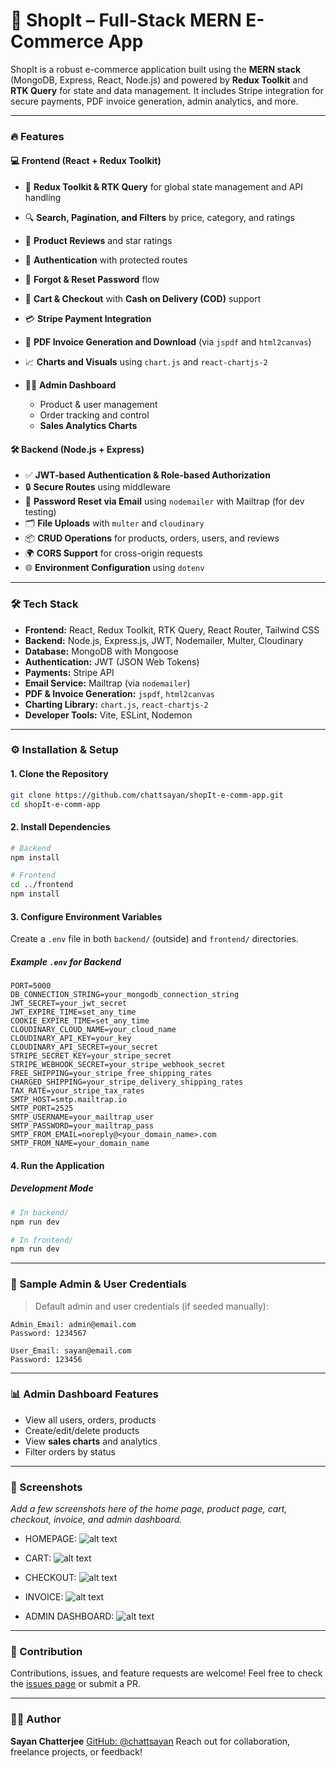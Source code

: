 # 🛒 ShopIt – Full-Stack MERN E-Commerce App

ShopIt is a robust e-commerce application built using the **MERN stack** (MongoDB, Express, React, Node.js) and powered by **Redux Toolkit** and **RTK Query** for state and data management. It includes Stripe integration for secure payments, PDF invoice generation, admin analytics, and more.

---

### 🔥 Features

#### 💻 Frontend (React + Redux Toolkit)

- 🚀 **Redux Toolkit & RTK Query** for global state management and API handling
- 🔍 **Search, Pagination, and Filters** by price, category, and ratings
- 📓 **Product Reviews** and star ratings
- 🔐 **Authentication** with protected routes
- 🔁 **Forgot & Reset Password** flow
- 🛒 **Cart & Checkout** with **Cash on Delivery (COD)** support
- 💳 **Stripe Payment Integration**
- 📄 **PDF Invoice Generation and Download** (via `jspdf` and `html2canvas`)
- 📈 **Charts and Visuals** using `chart.js` and `react-chartjs-2`
- 🧑‍💼 **Admin Dashboard**

  - Product & user management
  - Order tracking and control
  - **Sales Analytics Charts**

#### 🛠 Backend (Node.js + Express)

- ✅ **JWT-based Authentication & Role-based Authorization**
- 🔒 **Secure Routes** using middleware
- 📧 **Password Reset via Email** using `nodemailer` with Mailtrap (for dev testing)
- 🗂️ **File Uploads** with `multer` and `cloudinary`
- 📦 **CRUD Operations** for products, orders, users, and reviews
- 🌍 **CORS Support** for cross-origin requests
- 🌐 **Environment Configuration** using `dotenv`

---

### 🛠️ Tech Stack

- **Frontend:** React, Redux Toolkit, RTK Query, React Router, Tailwind CSS
- **Backend:** Node.js, Express.js, JWT, Nodemailer, Multer, Cloudinary
- **Database:** MongoDB with Mongoose
- **Authentication:** JWT (JSON Web Tokens)
- **Payments:** Stripe API
- **Email Service:** Mailtrap (via `nodemailer`)
- **PDF & Invoice Generation:** `jspdf`, `html2canvas`
- **Charting Library:** `chart.js`, `react-chartjs-2`
- **Developer Tools:** Vite, ESLint, Nodemon

---

### ⚙️ Installation & Setup

#### 1. Clone the Repository

```bash
git clone https://github.com/chattsayan/shopIt-e-comm-app.git
cd shopIt-e-comm-app
```

#### 2. Install Dependencies

```bash
# Backend
npm install

# Frontend
cd ../frontend
npm install
```

#### 3. Configure Environment Variables

Create a `.env` file in both `backend/` (outside) and `frontend/` directories.

##### Example `.env` for Backend

```env
PORT=5000
DB_CONNECTION_STRING=your_mongodb_connection_string
JWT_SECRET=your_jwt_secret
JWT_EXPIRE_TIME=set_any_time
COOKIE_EXPIRE_TIME=set_any_time
CLOUDINARY_CLOUD_NAME=your_cloud_name
CLOUDINARY_API_KEY=your_key
CLOUDINARY_API_SECRET=your_secret
STRIPE_SECRET_KEY=your_stripe_secret
STRIPE_WEBHOOK_SECRET=your_stripe_webhook_secret
FREE_SHIPPING=your_stripe_free_shipping_rates
CHARGED_SHIPPING=your_stripe_delivery_shipping_rates
TAX_RATE=your_stripe_tax_rates
SMTP_HOST=smtp.mailtrap.io
SMTP_PORT=2525
SMTP_USERNAME=your_mailtrap_user
SMTP_PASSWORD=your_mailtrap_pass
SMTP_FROM_EMAIL=noreply@<your_domain_name>.com
SMTP_FROM_NAME=your_domain_name
```

#### 4. Run the Application

##### Development Mode

```bash
# In backend/
npm run dev

# In frontend/
npm run dev
```

---

### 🧰 Sample Admin & User Credentials

> Default admin and user credentials (if seeded manually):

```
Admin_Email: admin@email.com
Password: 1234567

User_Email: sayan@email.com
Password: 123456
```

---

### 📊 Admin Dashboard Features

- View all users, orders, products
- Create/edit/delete products
- View **sales charts** and analytics
- Filter orders by status

---

### 📸 Screenshots

_Add a few screenshots here of the home page, product page, cart, checkout, invoice, and admin dashboard._

- HOMEPAGE:
  ![alt text](image.png)

- CART:
  ![alt text](image-1.png)

- CHECKOUT:
  ![alt text](image-5.png)

- INVOICE:
  ![alt text](image-6.png)

- ADMIN DASHBOARD:
  ![alt text](image-7.png)

---

### 🤝 Contribution

Contributions, issues, and feature requests are welcome!
Feel free to check the [issues page](https://github.com/chattsayan/shopIt-e-comm-app/issues) or submit a PR.

---

### 🙋‍♂️ Author

**Sayan Chatterjee**
[GitHub: @chattsayan](https://github.com/chattsayan)
Reach out for collaboration, freelance projects, or feedback!
